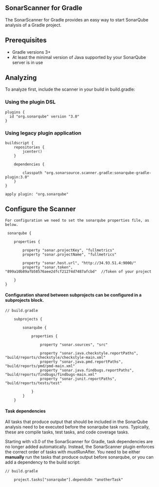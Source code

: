 ## SonarScanner for Gradle

The SonarScanner for Gradle provides an easy way to start SonarQube analysis of a Gradle project. 

## Prerequisites
   - Gradle versions 3+
   - At least the minimal version of Java supported by your SonarQube server is in use 


## Analyzing
To analyze first, include the scanner in your build in build.gradle:

### Using the plugin DSL

```
plugins {
  id "org.sonarqube" version "3.0"
}
```

### Using legacy plugin application
```
buildscript {
    repositories {
        jcenter()
    }

    dependencies {
    
        classpath "org.sonarsource.scanner.gradle:sonarqube-gradle-plugin:3.0"
    }
}

apply plugin: "org.sonarqube"

```

## Configure the Scanner
    For configuration we need to set the sonarqube properties file, as below.

```
 sonarqube {

    properties {

        property "sonar.projectKey", "fullmetrics"
        property "sonar.projectName", "fullmetrics"

        property "sonar.host.url", "http://34.93.51.4:9000/"   
        property "sonar.token", "899a10b89afb58576aee2dfcf21274d7487afcbd"  //Token of your project

    }
}

```


#### Configuration shared between subprojects can be configured in a subprojects block.

```
// build.gradle

    subprojects {

        sonarqube {

            properties {

                property "sonar.sources", "src"

                property "sonar.java.checkstyle.reportPaths", "build/reports/checkstyle/checkstyle-main.xml"
                property "sonar.java.pmd.reportPaths", "build/reports/pmd/pmd-main.xml"
                property "sonar.java.findbugs.reportPaths", "build/reports/findbugs/findbugs-main.xml"
                property "sonar.junit.reportPaths", "build/reports/tests/test"

            }
        }
    }

```

#### Task dependencies

All tasks that produce output that should be included in the SonarQube analysis need to be executed before the sonarqube task runs. Typically, these are compile tasks, test tasks, and code coverage tasks.

Starting with v3.0 of the SonarScanner for Gradle, task dependencies are no longer added automatically. Instead, the SonarScanner plugin enforces the correct order of tasks with mustRunAfter. You need to be either **manually** run the tasks that produce output before sonarqube, or you can add a dependency to the build script:


```
// build.gradle

    project.tasks["sonarqube"].dependsOn "anotherTask"

```


